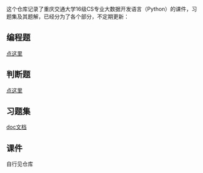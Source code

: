 这个仓库记录了重庆交通大学16级CS专业大数据开发语言（Python）的课件，习题集及其题解，已经分为了各个部分，不定期更新：

## 编程题

[点这里](./program.md)

## 判断题

[点这里](./judge.md)

## 习题集

[doc文档](./origin.md)

## 课件

自行见仓库

